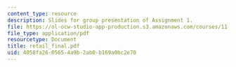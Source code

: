 ```yaml
---
content_type: resource
description: Slides for group presentation of Assignment 1.
file: https://ol-ocw-studio-app-production.s3.amazonaws.com/courses/11-946j-beijing-urban-design-studio-summer-2004/4058fa2605654a9b2ab0b169a0bc2e70_retail_final.pdf
file_type: application/pdf
resourcetype: Document
title: retail_final.pdf
uid: 4058fa26-0565-4a9b-2ab0-b169a0bc2e70
---
```

